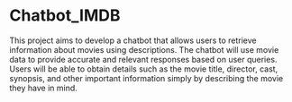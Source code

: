 # Chatbot_IMDB
This project aims to develop a chatbot that allows users to retrieve information about movies using descriptions. The chatbot will use movie data to provide accurate and relevant responses based on user queries. Users will be able to obtain details such as the movie title, director, cast, synopsis, and other important information simply by describing the movie they have in mind.
